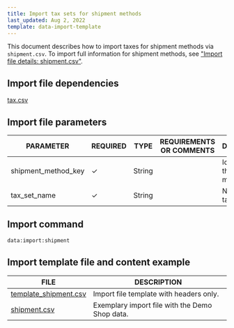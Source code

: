 ```yaml
---
title: Import tax sets for shipment methods
last_updated: Aug 2, 2022
template: data-import-template
---
```


This document describes how to import taxes for shipment methods via  `shipment.csv`. To import full information for shipment methods, see ["Import file details: shipment.csv"](/docs/pbc/all/carrier-management/{{site.version}}/base-shop/import-and-export-data/file-details-shipment.csv.html).

## Import file dependencies

[tax.csv](/docs/pbc/all/tax-management/{{site.version}}/spryker-tax/base-shop/import-and-export-data/import-file-details-tax-sets.csv.html)


## Import file parameters

| PARAMETER | REQUIRED | TYPE | REQUIREMENTS OR COMMENTS | DESCRIPTION |
| --- | --- | --- | --- | --- |
| shipment_method_key| &check; | String | | Identifier of the shipment method. |
| tax_set_name |  &check; | String | | 	Name of the tax set. |

## Import command

```bash
data:import:shipment
```

## Import template file and content example

| FILE | DESCRIPTION |
| --- | --- |
| [template_shipment.csv](https://spryker.s3.eu-central-1.amazonaws.com/docs/pbc/all/tax-management/import-and-export-data/import-tax-sets-for-shipment-methods.md/Template_shipment.csv) | Import file template with headers only. |
| [shipment.csv](https://spryker.s3.eu-central-1.amazonaws.com/docs/pbc/all/tax-management/import-and-export-data/import-tax-sets-for-shipment-methods.md/shipment.csv) | Exemplary import file with the Demo Shop data. |
